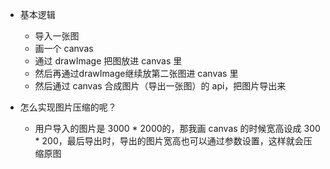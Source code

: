 - 基本逻辑
  - 导入一张图
  - 画一个 canvas
  - 通过 drawImage 把图放进 canvas 里
  - 然后再通过drawImage继续放第二张图进 canvas 里
  - 然后通过 canvas 合成图片（导出一张图）的 api，把图片导出来



- 怎么实现图片压缩的呢？
  - 用户导入的图片是 3000 * 2000的，那我画 canvas 的时候宽高设成 300 * 200，最后导出时，导出的图片宽高也可以通过参数设置，这样就会压缩原图

